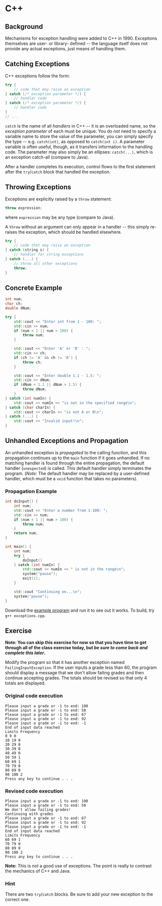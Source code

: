 C++
===

Background
----------

Mechanisms for exception handling were added to C++ in 1990. Exceptions
themselves are user- or library- defined -- the language itself does not provide
any actual exceptions, just means of handling them.

Catching Exceptions
-------------------

C++ exceptions follow the form:

```cpp
try {
    // code that may raise an exception
} catch (/* exception parameter */) {
    // handler code
} catch (/* exception parameter */) {
    // handler code
}
// ...
```

`catch` is the name of all *handlers* in C++ -- it is an overloaded name, so the
*exception parameter* of each must be unique. You do not need to specify a
variable name to store the value of the parameter, you can simply specify the
type -- e.g. `catch(int)`, as opposed to `catch(int i)`. A parameter variable is
often useful, though, as it transfers information to the handling code. The
parameter may also simply be an ellipses: `catch(...)`, which is an exception
catch-all (compare to Java).

After a handler completes its execution, control flows to the first statement
after the `try`/`catch` block that handled the exception.

Throwing Exceptions
-------------------

Exceptions are explicitly raised by a `throw` statement:

```cpp
throw expression;
```

where `expression` may be any type (compare to Java).

A `throw` without an argument can only appear in a handler -- this simply
re-raises the exception, which should be handled elsewhere.

```cpp
try {
    // code that may raise an exception
} catch (string s) {
    // handler for string exceptions
} catch (...) {
    // throw all other exceptions
    throw;
}
```

Concrete Example
----------------

```cpp
int num;
char ch;
double dNum;

try {
    std::cout << "Enter int from 1 - 100: ";
    std::cin >> num;
    if (num < 1 || num > 100) {
        throw num;
    }

    std::cout << "Enter 'A' or 'B' : ";
    std::cin >> ch;
    if (ch != 'A' && ch != 'B') {
        throw ch;
    }

    std::cout << "Enter double 1.1 - 1.5: ";
    std::cin >> dNum;
    if (dNum < 1.1 || dNum > 1.5) {
        throw dNum;
    }
} catch (int numIn) {
    std::cout << numIn << "is not in the specified range\n";
} catch (char charIn) {
    std::cout << charIn << "is not A or B\n";
} catch (...) {
    std::cout << "Invalid input!\n";
}
```

Unhandled Exceptions and Propagation
------------------------------------

An unhandled exception is *propagated* to the calling function, and this
propagation continues up to the `main` function if it goes unhandled. If no
matching handler is found through the entire propagation, the default handler
(`unexpected`) is called. This default handler simply terminates the program.
(*Note:* The default handler may be replaced by a user-defined handler, which
must be a `void` function that takes no parameters).

### Propagation Example

```cpp
int doInput() {
    int num;
    std::cout << "Enter a number from 1-100: ";
    std::cin >> num;
    if (num < 1 || num > 100) {
        throw num; 
    }
    return num;
}

int main() {
    int num;
    try {
        doInput() 
    } catch (int numIn) {
        std::cout << numIn << " is not in the range\n"; 
        system("pause");
        exit(1);
    }

    std::cout "Continuing on...\n";
    system("pause");
}
```

Download the [example program](../src/exceptions.cpp) and run it to see out it
works. To build, try `g++ exceptions.cpp`.

Exercise
--------

**Note: You can skip this exercise for now so that you have time to get through
all of the class exercise today, but *be sure to come back and complete this
later*.**

Modify the program so that it has another exception named
`FailingInputException`. If the user inputs a grade less than 60, the program
should display a message that we don't allow failing grades and then continue
accepting grades. The totals should be revised so that only 4 totals are
displayed.

### Original code execution

```
Please input a grade or -1 to end: 100
Please input a grade or -1 to end: 50
Please input a grade or -1 to end: 67
Please input a grade or -1 to end: 92
Please input a grade or -1 to end: -1
End of input data reached
Limits Frequency
0 9 0
10 19 0
20 29 0
30 39 0
40 49 0
50 59 1
60 69 1
70 79 0
80 89 0
90 100 2
Press any key to continue . . .
```

### Revised code execution

```
Please input a grade or -1 to end: 100
Please input a grade or -1 to end: 50
We don't allow failing grades!
Continuing with grades
Please input a grade or -1 to end: 67
Please input a grade or -1 to end: 92
Please input a grade or -1 to end: -1
End of input data reached
Limits Frequency
60 69 1
70 79 0
80 89 0
90 100 2
Press any key to continue . . .
```

**Note:** This is *not* a good use of exceptions. The point is really to
contrast the mechanics of C++ and Java.

### Hint

There are two `try`/`catch` blocks. Be sure to add your new exception to the
correct one.
